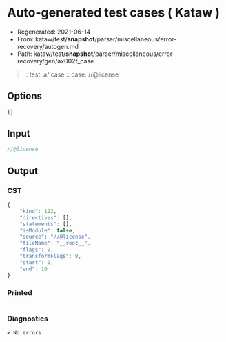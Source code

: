 # Auto-generated test cases ( Kataw )
- Regenerated: 2021-06-14
- From: kataw/test/__snapshot__/parser/miscellaneous/error-recovery/autogen.md
- Path: kataw/test/__snapshot__/parser/miscellaneous/error-recovery/gen/ax002f_case
> :: test: a/ case
> :: case: //@license
## Options

`````js
{}
`````
## Input

`````js
//@license
`````
## Output

### CST

```javascript
{
    "kind": 122,
    "directives": [],
    "statements": [],
    "isModule": false,
    "source": "//@license",
    "fileName": "__root__",
    "flags": 0,
    "transformFlags": 0,
    "start": 0,
    "end": 10
}
```

### Printed

```javascript

```

### Diagnostics

```javascript
✔ No errors
```

